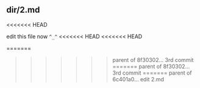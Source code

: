 ## dir/2.md ##
<<<<<<< HEAD

edit this file now  `^_^`
<<<<<<< HEAD
<<<<<<< HEAD

=======
>>>>>>> parent of 8f30302... 3rd commit
=======
>>>>>>> parent of 8f30302... 3rd commit
=======
>>>>>>> parent of 6c401a0... edit 2.md
